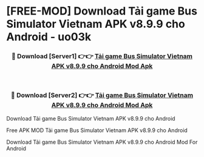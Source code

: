 # [FREE-MOD] Download Tải game Bus Simulator Vietnam APK v8.9.9 cho Android - uo03k


<div align="center">
<h3>🔴 Download [Server1] 👉👉 <a href="https://apk-comot.site?title=Tải_game_Bus_Simulator_Vietnam_APK_v8.9.9_cho_Android">Tải game Bus Simulator Vietnam APK v8.9.9 cho Android Mod Apk</a></h3><br>

<h3>🔴 Download [Server2] 👉👉 <a href="https://apk-comot.site?title=Tải_game_Bus_Simulator_Vietnam_APK_v8.9.9_cho_Android">Tải game Bus Simulator Vietnam APK v8.9.9 cho Android Mod Apk</a></h3>
</div>



Download Tải game Bus Simulator Vietnam APK v8.9.9 cho Android 

Free APK MOD Tải game Bus Simulator Vietnam APK v8.9.9 cho Android 

Download Tải game Bus Simulator Vietnam APK v8.9.9 cho Android Mod For Android
